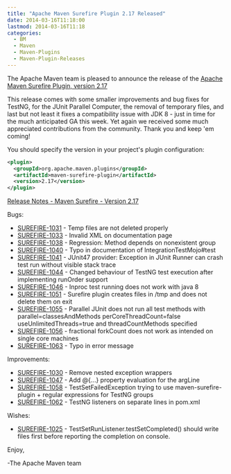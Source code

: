```yaml
---
title: "Apache Maven Surefire Plugin 2.17 Released"
date: 2014-03-16T11:18:00
lastmod: 2014-03-16T11:18
categories:
  - BM
  - Maven
  - Maven-Plugins
  - Maven-Plugin-Releases
---
```

The Apache Maven team is pleased to announce the release of the 
[Apache Maven Surefire Plugin, version 2.17](http://maven.apache.org/surefire/maven-surefire-plugin/)

This release comes with some smaller improvements and bug fixes for TestNG,
for the JUnit Parallel Computer, the removal of temporary files, and last
but not least it fixes a compatibility issue with JDK 8 - just in time for
the much anticipated GA this week.
Yet again we received some much appreciated contributions from the
community. Thank you and keep 'em coming!

You should specify the version in your project's plugin configuration:

```xml
<plugin>
  <groupId>org.apache.maven.plugins</groupId>
  <artifactId>maven-surefire-plugin</artifactId>
  <version>2.17</version>
</plugin>
``` 

<!-- more -->

[Release Notes - Maven Surefire - Version 2.17](http://jira.codehaus.org/secure/ReleaseNote.jspa?projectId=10541&version=19536)

Bugs:

 * [SUREFIRE-1031](https://issues.apache.org/jira/browse/SUREFIRE-1031) - Temp files are not deleted properly
 * [SUREFIRE-1033](https://issues.apache.org/jira/browse/SUREFIRE-1033) - Invalid XML on documentation page
 * [SUREFIRE-1038](https://issues.apache.org/jira/browse/SUREFIRE-1038) - Regression: Method depends on nonexistent group
 * [SUREFIRE-1040](https://issues.apache.org/jira/browse/SUREFIRE-1040) - Typo in documentation of IntegrationTestMojo#test
 * [SUREFIRE-1041](https://issues.apache.org/jira/browse/SUREFIRE-1041) - JUnit47 provider: Exception in JUnit Runner can crash test run without visible stack trace
 * [SUREFIRE-1044](https://issues.apache.org/jira/browse/SUREFIRE-1044) - Changed behaviour of TestNG test execution after implementing runOrder support
 * [SUREFIRE-1046](https://issues.apache.org/jira/browse/SUREFIRE-1046) - Inproc test running does not work with java 8
 * [SUREFIRE-1051](https://issues.apache.org/jira/browse/SUREFIRE-1051) - Surefire plugin creates files in /tmp and does not delete them on exit
 * [SUREFIRE-1055](https://issues.apache.org/jira/browse/SUREFIRE-1055) - Parallel JUnit does not run all test methods with parallel=classesAndMethods perCoreThreadCount=false useUnlimitedThreads=true and threadCountMethods specified
 * [SUREFIRE-1056](https://issues.apache.org/jira/browse/SUREFIRE-1056) - fractional forkCount does not work as intended on single core machines
 * [SUREFIRE-1063](https://issues.apache.org/jira/browse/SUREFIRE-1063) - Typo in error message

Improvements:

 * [SUREFIRE-1030](https://issues.apache.org/jira/browse/SUREFIRE-1030) - Remove nested exception wrappers
 * [SUREFIRE-1047](https://issues.apache.org/jira/browse/SUREFIRE-1047) - Add @{...} property evaluation for the argLine
 * [SUREFIRE-1058](https://issues.apache.org/jira/browse/SUREFIRE-1058) - TestSetFailedException trying to use maven-surefire-plugin + regular expressions for TestNG groups
 * [SUREFIRE-1062](https://issues.apache.org/jira/browse/SUREFIRE-1062) - TestNG listeners on separate lines in pom.xml

Wishes:

 * [SUREFIRE-1025](https://issues.apache.org/jira/browse/SUREFIRE-1025) - TestSetRunListener.testSetCompleted() should write files first before reporting the completion on console.


Enjoy,

-The Apache Maven team

